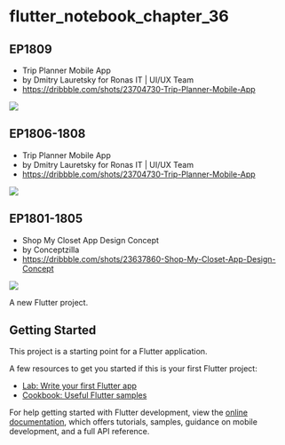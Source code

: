 # flutter_notebook_chapter_36

## EP1809

- Trip Planner Mobile App
- by Dmitry Lauretsky for Ronas IT | UI/UX Team
- https://dribbble.com/shots/23704730-Trip-Planner-Mobile-App

<img src="https://cdn.dribbble.com/userupload/13232888/file/original-f1ae5a6c240dccbbda12e3048294197a.png?resize=1905x1429"/>

## EP1806-1808

- Trip Planner Mobile App
- by Dmitry Lauretsky for Ronas IT | UI/UX Team
- https://dribbble.com/shots/23704730-Trip-Planner-Mobile-App

<img src="https://cdn.dribbble.com/userupload/13232888/file/original-f1ae5a6c240dccbbda12e3048294197a.png?resize=1905x1429"/>

## EP1801-1805

- Shop My Closet App Design Concept
- by Conceptzilla
- https://dribbble.com/shots/23637860-Shop-My-Closet-App-Design-Concept

<img src="https://cdn.dribbble.com/userupload/13039267/file/original-5e4c232193df20bcd8b289356e21d516.png?resize=1905x1429"/>


A new Flutter project.

## Getting Started

This project is a starting point for a Flutter application.

A few resources to get you started if this is your first Flutter project:

- [Lab: Write your first Flutter app](https://docs.flutter.dev/get-started/codelab)
- [Cookbook: Useful Flutter samples](https://docs.flutter.dev/cookbook)

For help getting started with Flutter development, view the
[online documentation](https://docs.flutter.dev/), which offers tutorials,
samples, guidance on mobile development, and a full API reference.
